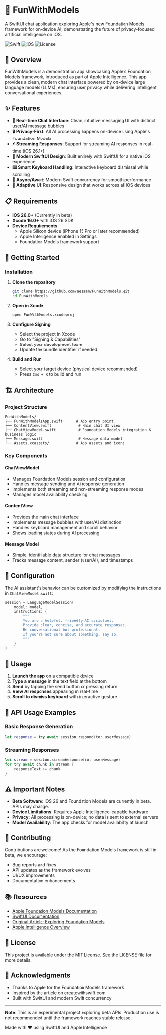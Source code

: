 # 🤖 FunWithModels

A SwiftUI chat application exploring Apple's new Foundation Models framework for on-device AI, demonstrating the future of privacy-focused artificial intelligence on iOS.

![Swift](https://img.shields.io/badge/Swift-5.9-orange.svg)
![iOS](https://img.shields.io/badge/iOS-26.0%2B-blue.svg)
![License](https://img.shields.io/badge/License-MIT-green.svg)

## 🌟 Overview

FunWithModels is a demonstration app showcasing Apple's Foundation Models framework, introduced as part of Apple Intelligence. This app provides a clean, modern chat interface powered by on-device large language models (LLMs), ensuring user privacy while delivering intelligent conversational experiences.

## ✨ Features

- **💬 Real-time Chat Interface**: Clean, intuitive messaging UI with distinct user/AI message bubbles
- **🔒 Privacy-First**: All AI processing happens on-device using Apple's Foundation Models
- **⚡ Streaming Responses**: Support for streaming AI responses in real-time (iOS 26.1+)
- **🎨 Modern SwiftUI Design**: Built entirely with SwiftUI for a native iOS experience
- **⌨️ Smart Keyboard Handling**: Interactive keyboard dismissal while scrolling
- **🔄 Async/Await**: Modern Swift concurrency for smooth performance
- **📱 Adaptive UI**: Responsive design that works across all iOS devices

## 📋 Requirements

- **iOS 26.0+** (Currently in beta)
- **Xcode 16.0+** with iOS 26 SDK
- **Device Requirements**:
  - Apple Silicon device (iPhone 15 Pro or later recommended)
  - Apple Intelligence enabled in Settings
  - Foundation Models framework support

## 🚀 Getting Started

### Installation

1. **Clone the repository**
   ```bash
   git clone https://github.com/aessam/FunWithModels.git
   cd FunWithModels
   ```

2. **Open in Xcode**
   ```bash
   open FunWithModels.xcodeproj
   ```

3. **Configure Signing**
   - Select the project in Xcode
   - Go to "Signing & Capabilities"
   - Select your development team
   - Update the bundle identifier if needed

4. **Build and Run**
   - Select your target device (physical device recommended)
   - Press `Cmd + R` to build and run

## 🏗️ Architecture

### Project Structure

```
FunWithModels/
├── FunWithModelsApp.swift      # App entry point
├── ContentView.swift            # Main chat UI view
├── ChatViewModel.swift          # Foundation Models integration & business logic
├── Message.swift                # Message data model
└── Assets.xcassets/            # App assets and icons
```

### Key Components

#### **ChatViewModel**
- Manages Foundation Models session and configuration
- Handles message sending and AI response generation
- Implements both streaming and non-streaming response modes
- Manages model availability checking

#### **ContentView**
- Provides the main chat interface
- Implements message bubbles with user/AI distinction
- Handles keyboard management and scroll behavior
- Shows loading states during AI processing

#### **Message Model**
- Simple, identifiable data structure for chat messages
- Tracks message content, sender (user/AI), and timestamps

## 🔧 Configuration

The AI assistant's behavior can be customized by modifying the instructions in `ChatViewModel.swift`:

```swift
session = LanguageModelSession(
    model: model,
    instructions: {
        """
        You are a helpful, friendly AI assistant. 
        Provide clear, concise, and accurate responses.
        Be conversational but professional.
        If you're not sure about something, say so.
        """
    }
)
```

## 📱 Usage

1. **Launch the app** on a compatible device
2. **Type a message** in the text field at the bottom
3. **Send** by tapping the send button or pressing return
4. **View AI responses** appearing in real-time
5. **Scroll to dismiss keyboard** with interactive gesture

## 🔮 API Usage Examples

### Basic Response Generation
```swift
let response = try await session.respond(to: userMessage)
```

### Streaming Responses
```swift
let stream = session.streamResponse(to: userMessage)
for try await chunk in stream {
    responseText += chunk
}
```

## ⚠️ Important Notes

- **Beta Software**: iOS 26 and Foundation Models are currently in beta. APIs may change.
- **Device Limitations**: Requires Apple Intelligence-capable hardware
- **Privacy**: All processing is on-device; no data is sent to external servers
- **Model Availability**: The app checks for model availability at launch

## 🤝 Contributing

Contributions are welcome! As the Foundation Models framework is still in beta, we encourage:

- Bug reports and fixes
- API updates as the framework evolves
- UI/UX improvements
- Documentation enhancements

## 📚 Resources

- [Apple Foundation Models Documentation](https://developer.apple.com/documentation/foundationmodels)
- [SwiftUI Documentation](https://developer.apple.com/documentation/swiftui)
- [Original Article: Exploring Foundation Models](https://www.createwithswift.com/exploring-the-foundation-models-framework/)
- [Apple Intelligence Overview](https://www.apple.com/apple-intelligence/)

## 📄 License

This project is available under the MIT License. See the LICENSE file for more details.

## 🙏 Acknowledgments

- Thanks to Apple for the Foundation Models framework
- Inspired by the article on createwithswift.com
- Built with SwiftUI and modern Swift concurrency

---

**Note**: This is an experimental project exploring beta APIs. Production use is not recommended until the framework reaches stable release.

Made with ❤️ using SwiftUI and Apple Intelligence